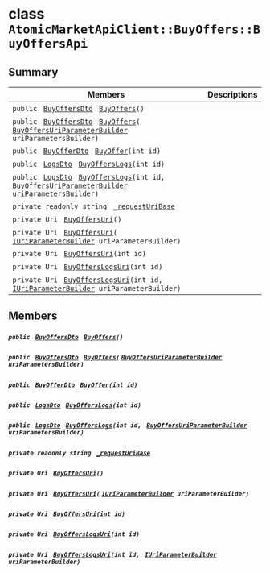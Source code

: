 # class `AtomicMarketApiClient::BuyOffers::BuyOffersApi` 

## Summary

 Members                                | Descriptions                                
----------------------------------------|---------------------------------------------
`public ` [`BuyOffersDto`](AtomicMarketApiClient--BuyOffers--BuyOffersDto.md)` ` [`BuyOffers`](#class_atomic_market_api_client_1_1_buy_offers_1_1_buy_offers_api_1a0e6b99940a905cfd19485063f9fd0b3a)`()` | 
`public ` [`BuyOffersDto`](AtomicMarketApiClient--BuyOffers--BuyOffersDto.md)` ` [`BuyOffers`](#class_atomic_market_api_client_1_1_buy_offers_1_1_buy_offers_api_1a10d849398ec68f3b4ab532a305338392)`(` [`BuyOffersUriParameterBuilder`](AtomicMarketApiClient--BuyOffers--BuyOffersUriParameterBuilder.md)` uriParametersBuilder)` | 
`public ` [`BuyOfferDto`](AtomicMarketApiClient--BuyOffers--BuyOfferDto.md)` ` [`BuyOffer`](#class_atomic_market_api_client_1_1_buy_offers_1_1_buy_offers_api_1a93bddeca4f54c498859c1971d6e1e880)`(int id)` | 
`public ` [`LogsDto`](AtomicMarketApiClient--LogsDto.md)` ` [`BuyOffersLogs`](#class_atomic_market_api_client_1_1_buy_offers_1_1_buy_offers_api_1a34728ea9bf4b7355eaeb587ab801b9ad)`(int id)` | 
`public ` [`LogsDto`](AtomicMarketApiClient--LogsDto.md)` ` [`BuyOffersLogs`](#class_atomic_market_api_client_1_1_buy_offers_1_1_buy_offers_api_1a87428b414e7c5c121c4a674044092edd)`(int id, ` [`BuyOffersUriParameterBuilder`](AtomicMarketApiClient--BuyOffers--BuyOffersUriParameterBuilder.md)` uriParametersBuilder)` | 
`private readonly string ` [`_requestUriBase`](#class_atomic_market_api_client_1_1_buy_offers_1_1_buy_offers_api_1a1854c4909a1013a684af16fb52e8a387) | 
`private Uri ` [`BuyOffersUri`](#class_atomic_market_api_client_1_1_buy_offers_1_1_buy_offers_api_1a77184baf47cda5ecb4754ef80463e995)`()` | 
`private Uri ` [`BuyOffersUri`](#class_atomic_market_api_client_1_1_buy_offers_1_1_buy_offers_api_1a5659174e3eb65e6307a8c9729c3f4eb4)`(` [`IUriParameterBuilder`](AtomicMarketApiClient--Core.md)` uriParameterBuilder)` | 
`private Uri ` [`BuyOffersUri`](#class_atomic_market_api_client_1_1_buy_offers_1_1_buy_offers_api_1a388a01bee41055f5cccdf8764e5d62e5)`(int id)` | 
`private Uri ` [`BuyOffersLogsUri`](#class_atomic_market_api_client_1_1_buy_offers_1_1_buy_offers_api_1a7076f6e8b7ec4dabaa498a2d2d01b54b)`(int id)` | 
`private Uri ` [`BuyOffersLogsUri`](#class_atomic_market_api_client_1_1_buy_offers_1_1_buy_offers_api_1a7ed3e53878f5d4cddbd4793a0e3cafda)`(int id, ` [`IUriParameterBuilder`](AtomicMarketApiClient--Core.md)` uriParameterBuilder)` | 

## Members

##### `public ` [`BuyOffersDto`](AtomicMarketApiClient--BuyOffers--BuyOffersDto.md)` ` [`BuyOffers`](#class_atomic_market_api_client_1_1_buy_offers_1_1_buy_offers_api_1a0e6b99940a905cfd19485063f9fd0b3a)`()` 

##### `public ` [`BuyOffersDto`](AtomicMarketApiClient--BuyOffers--BuyOffersDto.md)` ` [`BuyOffers`](#class_atomic_market_api_client_1_1_buy_offers_1_1_buy_offers_api_1a10d849398ec68f3b4ab532a305338392)`(` [`BuyOffersUriParameterBuilder`](AtomicMarketApiClient--BuyOffers--BuyOffersUriParameterBuilder.md)` uriParametersBuilder)` 

##### `public ` [`BuyOfferDto`](AtomicMarketApiClient--BuyOffers--BuyOfferDto.md)` ` [`BuyOffer`](#class_atomic_market_api_client_1_1_buy_offers_1_1_buy_offers_api_1a93bddeca4f54c498859c1971d6e1e880)`(int id)` 

##### `public ` [`LogsDto`](AtomicMarketApiClient--LogsDto.md)` ` [`BuyOffersLogs`](#class_atomic_market_api_client_1_1_buy_offers_1_1_buy_offers_api_1a34728ea9bf4b7355eaeb587ab801b9ad)`(int id)` 

##### `public ` [`LogsDto`](AtomicMarketApiClient--LogsDto.md)` ` [`BuyOffersLogs`](#class_atomic_market_api_client_1_1_buy_offers_1_1_buy_offers_api_1a87428b414e7c5c121c4a674044092edd)`(int id, ` [`BuyOffersUriParameterBuilder`](AtomicMarketApiClient--BuyOffers--BuyOffersUriParameterBuilder.md)` uriParametersBuilder)` 

##### `private readonly string ` [`_requestUriBase`](#class_atomic_market_api_client_1_1_buy_offers_1_1_buy_offers_api_1a1854c4909a1013a684af16fb52e8a387) 

##### `private Uri ` [`BuyOffersUri`](#class_atomic_market_api_client_1_1_buy_offers_1_1_buy_offers_api_1a77184baf47cda5ecb4754ef80463e995)`()` 

##### `private Uri ` [`BuyOffersUri`](#class_atomic_market_api_client_1_1_buy_offers_1_1_buy_offers_api_1a5659174e3eb65e6307a8c9729c3f4eb4)`(` [`IUriParameterBuilder`](AtomicMarketApiClient--Core.md)` uriParameterBuilder)` 

##### `private Uri ` [`BuyOffersUri`](#class_atomic_market_api_client_1_1_buy_offers_1_1_buy_offers_api_1a388a01bee41055f5cccdf8764e5d62e5)`(int id)` 

##### `private Uri ` [`BuyOffersLogsUri`](#class_atomic_market_api_client_1_1_buy_offers_1_1_buy_offers_api_1a7076f6e8b7ec4dabaa498a2d2d01b54b)`(int id)` 

##### `private Uri ` [`BuyOffersLogsUri`](#class_atomic_market_api_client_1_1_buy_offers_1_1_buy_offers_api_1a7ed3e53878f5d4cddbd4793a0e3cafda)`(int id, ` [`IUriParameterBuilder`](AtomicMarketApiClient--Core.md)` uriParameterBuilder)` 

